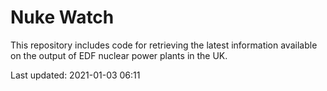 # Nuke Watch

This repository includes code for retrieving the latest information available on the output of EDF nuclear power plants in the UK.

Last updated: 2021-01-03 06:11